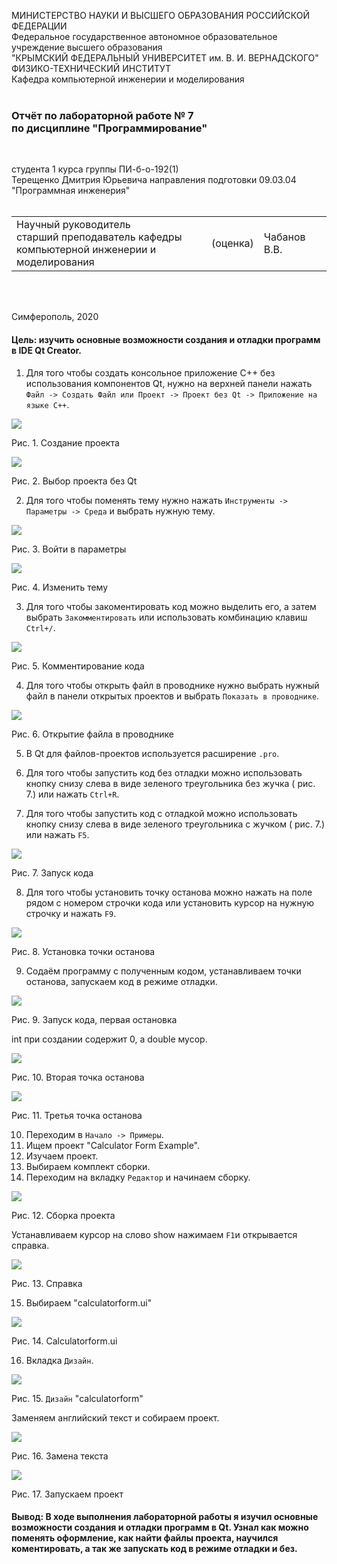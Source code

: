 МИНИСТЕРСТВО НАУКИ  И ВЫСШЕГО ОБРАЗОВАНИЯ РОССИЙСКОЙ ФЕДЕРАЦИИ  
Федеральное государственное автономное образовательное учреждение высшего образования  
"КРЫМСКИЙ ФЕДЕРАЛЬНЫЙ УНИВЕРСИТЕТ им. В. И. ВЕРНАДСКОГО"  
ФИЗИКО-ТЕХНИЧЕСКИЙ ИНСТИТУТ  
Кафедра компьютерной инженерии и моделирования
<br/><br/>

### Отчёт по лабораторной работе № 7<br/> по дисциплине "Программирование"
<br/>

студента 1 курса группы ПИ-б-о-192(1)  
Терещенко Дмитрия Юрьевича
направления подготовки 09.03.04 "Программная инженерия"  
<br/>

<table>
<tr><td>Научный руководитель<br/> старший преподаватель кафедры<br/> компьютерной инженерии и моделирования</td>
<td>(оценка)</td>
<td>Чабанов В.В.</td>
</tr>
</table>
<br/><br/>

Симферополь, 2020

#### Цель: изучить основные возможности создания и отладки программ в IDE Qt Creator.

1) Для того чтобы создать консольное приложение C++ без использования компонентов Qt, нужно на верхней панели нажать `Файл -> Создать Файл или Проект -> Проект без Qt -> Приложение на языке С++`.

![](https://github.com/dmirter/Tereshenko/blob/master/Laboratory7/img/1.png)

Рис. 1. Создание проекта

![](https://github.com/dmirter/Tereshenko/blob/master/Laboratory7/img/2.png)

Рис. 2. Выбор проекта без Qt

2) Для того чтобы поменять тему нужно нажать `Инструменты -> Параметры -> Среда` и выбрать нужную тему.

![](https://github.com/dmirter/Tereshenko/blob/master/Laboratory7/img/3.png)

Рис. 3. Войти в параметры

![](https://github.com/dmirter/Tereshenko/blob/master/Laboratory7/img/4.png)

Рис. 4. Изменить тему

3. Для того чтобы закоментировать код можно выделить его, а затем выбрать `Закомментировать` или использовать комбинацию клавиш `Ctrl+/`.

![](https://github.com/dmirter/Tereshenko/blob/master/Laboratory7/img/5.png)

Рис. 5. Комментирование кода

4. Для того чтобы открыть файл в проводнике нужно выбрать нужный файл в панели открытых проектов и выбрать `Показать в проводнике`.

![](https://github.com/dmirter/Tereshenko/blob/master/Laboratory7/img/6.png)

Рис. 6. Открытие файла в проводнике

5. В Qt для файлов-проектов используется расширение `.pro`.

6. Для того чтобы запустить код без отладки можно использовать  кнопку снизу слева в виде зеленого треугольника без жучка ( рис. 7.) или нажать `Ctrl+R`.

7. Для того чтобы запустить код с отладкой можно использовать  кнопку снизу слева в виде зеленого треугольника с жучком ( рис. 7.) или нажать `F5`.

![](https://github.com/dmirter/Tereshenko/blob/master/Laboratory7/img/7.png)

Рис. 7. Запуск кода

8. Для того чтобы установить точку останова можно нажать на поле рядом с номером строчки кода или установить курсор на нужную строчку и нажать `F9`.

![](https://github.com/dmirter/Tereshenko/blob/master/Laboratory7/img/8.png)

Рис. 8. Установка точки останова

9. Содаём программу с полученным кодом, устанавливаем точки останова, запускаем код в режиме отладки.

![](https://github.com/dmirter/Tereshenko/blob/master/Laboratory7/img/9.png)

Рис. 9. Запуск кода, первая остановка

 int при создании содержит 0, а double мусор.

![](https://github.com/dmirter/Tereshenko/blob/master/Laboratory7/img/10.png)

Рис. 10. Вторая точка останова

![](https://github.com/dmirter/Tereshenko/blob/master/Laboratory7/img/11.png)

Рис. 11. Третья точка останова

10. Переходим в `Начало -> Примеры`.
11. Ищем проект "Calculator Form Example".
12. Изучаем проект.
13. Выбираем комплект сборки.
14. Переходим на вкладку `Редактор` и начинаем сборку.

![](https://github.com/dmirter/Tereshenko/blob/master/Laboratory7/img/12.png)

Рис. 12. Сборка проекта


Устанавливаем курсор на слово show нажимаем `F1`и открывается справка.

![](https://github.com/dmirter/Tereshenko/blob/master/Laboratory7/img/13.png)

Рис. 13.  Справка

15. Выбираем "calculatorform.ui"

![](https://github.com/dmirter/Tereshenko/blob/master/Laboratory7/img/14.png)

Рис. 14. Calculatorform.ui

16. Вкладка `Дизайн`.

![](https://github.com/dmirter/Tereshenko/blob/master/Laboratory7/img/15.png)

Рис. 15. `Дизайн` "calculatorform"

Заменяем английский текст  и собираем проект.

![](https://github.com/dmirter/Tereshenko/blob/master/Laboratory7/img/16.png)

Рис. 16. Замена текста

![](https://github.com/dmirter/Tereshenko/blob/master/Laboratory7/img/17.png)

Рис. 17. Запускаем проект

#### Вывод: В ходе выполнения лабораторной работы я изучил основные возможности создания и отладки программ в Qt. Узнал как можно поменять оформление, как найти файлы проекта, научился коментировать, а так же запускать код в режиме отладки и без.
